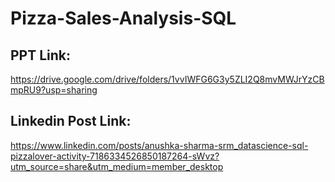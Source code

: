 # Pizza-Sales-Analysis-SQL
## PPT Link:
https://drive.google.com/drive/folders/1vvIWFG6G3y5ZLI2Q8mvMWJrYzCBmpRU9?usp=sharing
## Linkedin Post Link:
https://www.linkedin.com/posts/anushka-sharma-srm_datascience-sql-pizzalover-activity-7186334526850187264-sWvz?utm_source=share&utm_medium=member_desktop
